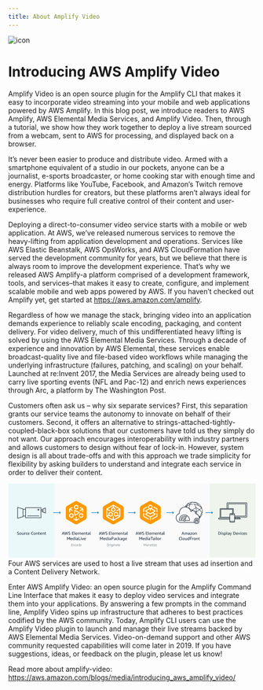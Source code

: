 ```yaml
---
title: About Amplify Video
---
```


![icon](./aws-amplify-banner.png)

# Introducing AWS Amplify Video

Amplify Video is an open source plugin for the Amplify CLI that makes it easy to incorporate video streaming into your mobile and web applications powered by AWS Amplify. In this blog post, we introduce readers to AWS Amplify, AWS Elemental Media Services, and Amplify Video. Then, through a tutorial, we show how they work together to deploy a live stream sourced from a webcam, sent to AWS for processing, and displayed back on a browser.

It’s never been easier to produce and distribute video. Armed with a smartphone equivalent of a studio in our pockets, anyone can be a journalist, e-sports broadcaster, or home cooking star with enough time and energy. Platforms like YouTube, Facebook, and Amazon’s Twitch remove distribution hurdles for creators, but these platforms aren’t always ideal for businesses who require full creative control of their content and user-experience.

Deploying a direct-to-consumer video service starts with a mobile or web application. At AWS, we’ve released numerous services to remove the heavy-lifting from application development and operations. Services like AWS Elastic Beanstalk, AWS OpsWorks, and AWS CloudFormation have served the development community for years, but we believe that there is always room to improve the development experience. That’s why we released AWS Amplify-a platform comprised of a development framework, tools, and services–that makes it easy to create, configure, and implement scalable mobile and web apps powered by AWS. If you haven’t checked out Amplify yet, get started at https://aws.amazon.com/amplify.

Regardless of how we manage the stack, bringing video into an application demands experience to reliably scale encoding, packaging, and content delivery. For video delivery, much of this undifferentiated heavy lifting is solved by using the AWS Elemental Media Services. Through a decade of experience and innovation by AWS Elemental, these services enable broadcast-quality live and file-based video workflows while managing the underlying infrastructure (failures, patching, and scaling) on your behalf. Launched at re:Invent 2017, the Media Services are already being used to carry live sporting events (NFL and Pac-12) and enrich news experiences through Arc, a platform by The Washington Post.

Customers often ask us – why six separate services? First, this separation grants our service teams the autonomy to innovate on behalf of their customers. Second, it offers an alternative to strings-attached-tightly-coupled-black-box solutions that our customers have told us they simply do not want. Our approach encourages interoperability with industry partners and allows customers to design without fear of lock-in. However, system design is all about trade-offs and with this approach we trade simplicity for flexibility by asking builders to understand and integrate each service in order to deliver their content.

![logo](./about-image1.png)
Four AWS services are used to host a live stream that uses ad insertion and a Content Delivery Network.


Enter AWS Amplify Video: an open source plugin for the Amplify Command Line Interface that makes it easy to deploy video services and integrate them into your applications. By answering a few prompts in the command line, Amplify Video spins up infrastructure that adheres to best practices codified by the AWS community. Today, Amplify CLI users can use the Amplify Video plugin to launch and manage their live streams backed by AWS Elemental Media Services. Video-on-demand support and other AWS community requested capabilities will come later in 2019. If you have suggestions, ideas, or feedback on the plugin, please let us know!

Read more about amplify-video: https://aws.amazon.com/blogs/media/introducing_aws_amplify_video/
